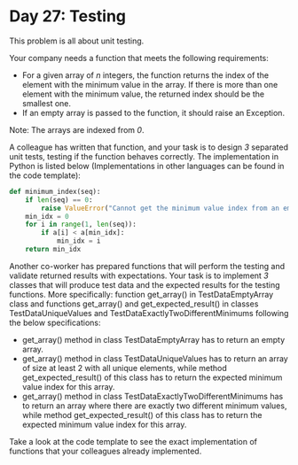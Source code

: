 # Day 27: Testing

This problem is all about unit testing.

Your company needs a function that meets the following requirements:

* For a given array of *n* integers, the function returns the index of the element with the minimum value in the array. If there is more than one element with the minimum value, the returned index should be the smallest one.
* If an empty array is passed to the function, it should raise an Exception.

Note: The arrays are indexed from *0*.

A colleague has written that function, and your task is to design *3* separated unit tests, testing if the function behaves correctly. The implementation in Python is listed below (Implementations in other languages can be found in the code template):

```python
def minimum_index(seq):
    if len(seq) == 0:
        raise ValueError("Cannot get the minimum value index from an empty sequence")
    min_idx = 0
    for i in range(1, len(seq)):
        if a[i] < a[min_idx]:
            min_idx = i
    return min_idx
```

Another co-worker has prepared functions that will perform the testing and validate returned results with expectations. Your task is to implement *3* classes that will produce test data and the expected results for the testing functions. More specifically: function get_array() in TestDataEmptyArray class and functions get_array() and get_expected_result() in classes TestDataUniqueValues and TestDataExactlyTwoDifferentMinimums following the below specifications:

* get_array() method in class TestDataEmptyArray has to return an empty array.
* get_array() method in class TestDataUniqueValues has to return an array of size at least 2 with all unique elements, while method get_expected_result() of this class has to return the expected minimum value index for this array.
* get_array() method in class TestDataExactlyTwoDifferentMinimums has to return an array where there are exactly two different minimum values, while method get_expected_result() of this class has to return the expected minimum value index for this array.

Take a look at the code template to see the exact implementation of functions that your colleagues already implemented.
